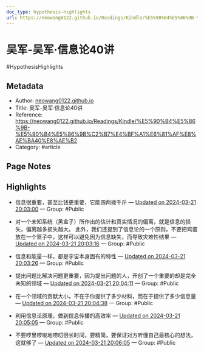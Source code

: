 ```yaml
---
doc_type: hypothesis-highlights
url: https://neowang0122.github.io/Readings/Kindle/%E5%90%B4%E5%86%9B-%E5%90%B4%E5%86%9B%C2%B7%E4%BF%A1%E6%81%AF%E8%AE%BA40%E8%AE%B2
---
```


# 吴军-吴军·信息论40讲

#HypothesisHighlights

## Metadata
- Author: [neowang0122.github.io]()
- Title: 吴军-吴军·信息论40讲
- Reference: https://neowang0122.github.io/Readings/Kindle/%E5%90%B4%E5%86%9B-%E5%90%B4%E5%86%9B%C2%B7%E4%BF%A1%E6%81%AF%E8%AE%BA40%E8%AE%B2
- Category: #article

## Page Notes
## Highlights
- 信息很重要，甚至比钱更重要，它能四两拨千斤 — [Updated on 2024-03-21 20:03:00](https://hyp.is/i8yrHOffEe6W8g_XFe_Eug/neowang0122.github.io/Readings/Kindle/%E5%90%B4%E5%86%9B-%E5%90%B4%E5%86%9B%C2%B7%E4%BF%A1%E6%81%AF%E8%AE%BA40%E8%AE%B2) — Group: #Public

- 对一个未知系统（黑盒子）所作出的估计和真实情况的偏离，就是信息的损失，偏离越多损失越大。 此外，我们还提到了信息论的一个原则，不要把鸡蛋放在一个篮子中，这样可以避免因为信息缺失，而导致灾难性结果 — [Updated on 2024-03-21 20:03:16](https://hyp.is/laVy6uffEe698jM2JyOEwg/neowang0122.github.io/Readings/Kindle/%E5%90%B4%E5%86%9B-%E5%90%B4%E5%86%9B%C2%B7%E4%BF%A1%E6%81%AF%E8%AE%BA40%E8%AE%B2) — Group: #Public

- 信息和能量一样，都是宇宙本身固有的特性 — [Updated on 2024-03-21 20:03:26](https://hyp.is/m2XhBuffEe6UFssO7fJ6wA/neowang0122.github.io/Readings/Kindle/%E5%90%B4%E5%86%9B-%E5%90%B4%E5%86%9B%C2%B7%E4%BF%A1%E6%81%AF%E8%AE%BA40%E8%AE%B2) — Group: #Public

- 提出问题比解决问题更重要，因为提出问题的人，开创了一个重要的却是完全未知的领域 — [Updated on 2024-03-21 20:04:11](https://hyp.is/tiiZSOffEe6NcdeR2pgZjw/neowang0122.github.io/Readings/Kindle/%E5%90%B4%E5%86%9B-%E5%90%B4%E5%86%9B%C2%B7%E4%BF%A1%E6%81%AF%E8%AE%BA40%E8%AE%B2) — Group: #Public

- 在一个领域的贡献大小，不在于你提供了多少材料，而在于提供了多少信息量 — [Updated on 2024-03-21 20:04:38](https://hyp.is/xhDJhOffEe6XGf-h9B0qOQ/neowang0122.github.io/Readings/Kindle/%E5%90%B4%E5%86%9B-%E5%90%B4%E5%86%9B%C2%B7%E4%BF%A1%E6%81%AF%E8%AE%BA40%E8%AE%B2) — Group: #Public

- 利用信息论原理，做到信息传播的高效率 — [Updated on 2024-03-21 20:05:05](https://hyp.is/1iLqWuffEe6jIJ_k7W737w/neowang0122.github.io/Readings/Kindle/%E5%90%B4%E5%86%9B-%E5%90%B4%E5%86%9B%C2%B7%E4%BF%A1%E6%81%AF%E8%AE%BA40%E8%AE%B2) — Group: #Public

- 不要啰里啰唆地唠叨很长时间，要精简，要保证对方听懂自己最核心的想法，这就够了 — [Updated on 2024-03-21 20:06:05](https://hyp.is/-hrRUuffEe6Ptb-pgtBsbA/neowang0122.github.io/Readings/Kindle/%E5%90%B4%E5%86%9B-%E5%90%B4%E5%86%9B%C2%B7%E4%BF%A1%E6%81%AF%E8%AE%BA40%E8%AE%B2) — Group: #Public



